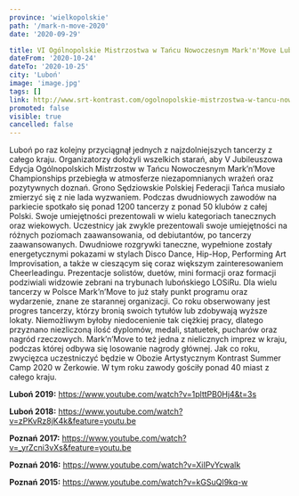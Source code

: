 ```yaml
---
province: 'wielkopolskie'
path: '/mark-n-move-2020'
date: '2020-09-29'

title: VI Ogólnopolskie Mistrzostwa w Tańcu Nowoczesnym Mark'n'Move Luboń
dateFrom: '2020-10-24'
dateTo: '2020-10-25'
city: 'Luboń'
image: 'image.jpg'
tags: []
link: http://www.srt-kontrast.com/ogolnopolskie-mistrzostwa-w-tancu-nowoczesnym/
promoted: false
visible: true
cancelled: false
---
```

Luboń po raz kolejny przyciągnął jednych z najzdolniejszych tancerzy z całego kraju. Organizatorzy dołożyli wszelkich starań, aby V Jubileuszowa Edycja Ogólnopolskich Mistrzostw w Tańcu Nowoczesnym Mark’n’Move Championships przebiegła w atmosferze niezapomnianych wrażeń oraz pozytywnych doznań. Grono Sędziowskie Polskiej Federacji Tańca musiało zmierzyć się z nie lada wyzwaniem. Podczas dwudniowych zawodów na parkiecie spotkało się ponad 1200 tancerzy z ponad 50 klubów z całej Polski. Swoje umiejętności prezentowali w wielu kategoriach tanecznych oraz wiekowych. Uczestnicy  jak zwykle prezentowali swoje umiejętności na różnych poziomach zaawansowania, od debiutantów, po tancerzy zaawansowanych. Dwudniowe rozgrywki taneczne, wypełnione zostały energetycznymi pokazami w stylach Disco Dance, Hip-Hop, Performing Art Improvisation, a także w cieszącym się coraz większym zainteresowaniem Cheerleadingu. Prezentacje solistów, duetów, mini formacji oraz formacji podziwiali widzowie zebrani na trybunach lubońskiego LOSiRu. Dla wielu tancerzy w Polsce Mark’n’Move to już stały punkt programu oraz wydarzenie, znane ze starannej organizacji. Co roku obserwowany jest progres tancerzy, którzy bronią swoich tytułów lub zdobywają wyższe lokaty. Niemożliwym byłoby niedocenienie tak ciężkiej pracy, dlatego przyznano niezliczoną ilość dyplomów, medali, statuetek, pucharów oraz nagród rzeczowych. Mark’n’Move to też jedna z nielicznych imprez w kraju, podczas której odbywa się losowanie nagrody głównej. Jak co roku, zwycięzca uczestniczyć będzie w Obozie Artystycznym Kontrast Summer Camp 2020 w Żerkowie. W tym roku zawody gościły ponad 40 miast z całego kraju.
 
**Luboń 2019:**
https://www.youtube.com/watch?v=1plttPB0Hj4&t=3s

**Luboń 2018:**
https://www.youtube.com/watch?v=zPKvRz8jK4k&feature=youtu.be

**Poznań 2017:**
https://www.youtube.com/watch?v=_yrZcni3vXs&feature=youtu.be

**Poznań 2016:**
https://www.youtube.com/watch?v=XiIPvYcwalk

**Poznań 2015:**
https://www.youtube.com/watch?v=kGSuQI9kq-w